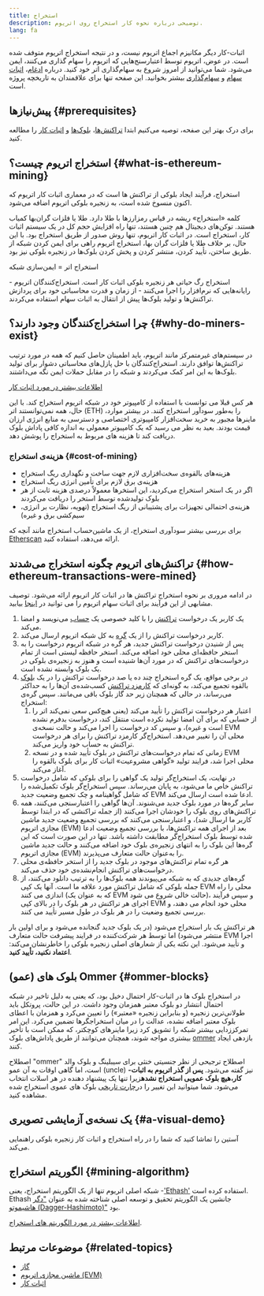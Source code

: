 ```yaml
---
title: استخراج
description: توضیحی درباره نحوه کار استخراج روی اتریوم.
lang: fa
---
```


<InfoBanner emoji=":wave:">
اثبات-کار دیگر مکانیزم اجماع اتریوم نیست، و در نتیجه استخراج اتریوم متوفف شده است. در عوض، اتریوم توسط اعتبارسنج‌هایی که اتریوم را سهام گذاری می‌کنند، ایمن می‌شود. شما می‌توانید از امروز شروع به سهام‌گذاری اتر خود کنید. درباره‌ <a href='/roadmap/merge/'>ادغام</a>، <a href='/developers/docs/consensus-mechanisms/pos/'>اثبات سهام</a> و <a href='/staking/'>سهام‌گذاری</a> بیشتر بخوانید. این صفحه تنها برای علاقمندان به تاریخچه پروژه است.
</InfoBanner>

## پیش‌نیازها {#prerequisites}

برای درک بهتر این صفحه، توصیه می‌کنیم ابتدا [تراکنش‌ها](/developers/docs/transactions/)‏، [بلوک‌ها](/developers/docs/blocks/) و [اثبات کار](/developers/docs/consensus-mechanisms/pow/) را مطالعه کنید.

## استخراج اتریوم چیست؟ {#what-is-ethereum-mining}

استخراج، فرآیند ایجاد بلوکی از تراکنش ها است که در معماری اثبات کار اتریوم که اکنون منسوخ شده است، به زنجیره‌‌ بلوکی اتریوم اضافه می‌شود.

کلمه‌ «استخراج» ریشه در قیاس رمزارزها با طلا دارد. طلا یا فلزات گران‌بها کمیاب هستند. توکن‌های دیجیتال هم چنین هستند، تنها راه افزایش حجم کل در یک سیستم اثبات کار، استخراج است. در اثبات کار اتریوم، تنها روش صدور از طریق استخراج بود. با این حال، بر خلاف طلا یا فلزات گران بها، استخراج اتریوم راهی برای ایمن کردن شبکه از طریق ساختن، تأیید کردن، منتشر کردن و پخش کردن بلوک‌ها در زنجیره‌ بلوکی نیز بود.

استخراج اتر = ایمن‌سازی شبکه

استخراج رگ حیاتی هر زنجیره‌‌ بلوکی اثبات کار است. استخراج‌کنندگان اتریوم - رایانه‌هایی که نرم‌افزار را اجرا می‌کنند - از زمان و قدرت محاسباتی خود برای پردازش تراکنش‌ها و تولید بلوک‌ها پیش از انتقال به اثبات سهام استفاده می‌کردند.

## چرا استخراج‌کنندگان وجود دارند؟ {#why-do-miners-exist}

در سیستم‌های غیرمتمرکز مانند اتریوم، باید اطمینان حاصل کنیم که همه در مورد ترتیب تراکنش‌ها توافق دارند. استخراج‌کنندگان با حل پازل‌های محاسباتی دشوار برای تولید بلوک‌ها به این امر کمک می‌کردند و شبکه را در مقابل حملات ایمن نگه می‌داشتند.

[اطلاعات بیشتر در مورد اثبات کار](/developers/docs/consensus-mechanisms/pow/)

هر کس قبلا می توانست با استفاده از کامپیوتر خود در شبکه اتریوم استخراج کند. با این حال، همه نمی‌توانستند اتر (ETH) را به‌طور سودآور استخراج کنند. در بیشتر موارد، ماینرها مجبور به خرید سخت‌افزار کامپیوتری اختصاصی و دسترسی به منابع انرژی ارزان قیمت بودند. بعید به نظر می رسید که یک کامپیوتر معمولی به اندازه کافی پاداش بلوک دریافت کند تا هزینه های مربوط به استخراج را پوشش دهد.

### هزینه‌ی استخراج {#cost-of-mining}

- هزینه‌های بالقوه‌ی سخت‌افزاری لازم جهت ساخت و نگهداری ریگ استخراج
- هزینه‌ی برق لازم برای تأمین انرژی ریگ استخراج
- اگر در یک استخر استخراج می‌کردید، این استخرها معمولاً درصدی هزینه‌ ثابت از هر بلوک تولیدشده توسط استخر را دریافت می‌کردند
- هزینه‌ی احتمالی تجهیزات برای پشتیبانی از ریگ استخراج (تهویه، نظارت بر انرژی، سیم‌کشی برق و غیره)

برای بررسی بیشتر سودآوری استخراج، از یک ماشین‌حساب استخراج مانند آنچه که [Etherscan](https://etherscan.io/ether-mining-calculator) ارائه می‌دهد، استفاده کنید.

## تراکنش‌های اتریوم چگونه استخراج می‌شدند {#how-ethereum-transactions-were-mined}

در ادامه مروری بر نحوه استخراج تراکنش ها در اثبات کار اتریوم ارائه می‌شود. توصیف مشابهی از این فرآیند برای اثبات سهام اتریوم را می توانید در [اینجا](/developers/docs/consensus-mechanisms/pos/#transaction-execution-ethereum-pos) بیابید.

1. یک کاربر یک درخواست [تراکنش](/developers/docs/transactions/) را با کلید خصوصی یک [حساب](/developers/docs/accounts/) می‌نویسد و امضا می‌کند.
2. کاربر درخواست تراکنش را از یک [گره](/developers/docs/nodes-and-clients/) به کل شبکه اتریوم ارسال می‌کند.
3. پس از شنیدن درخواست تراکنش جدید، هر گره در شبکه اتریوم درخواست را به استخر حافظه‌ای محلی خود اضافه می‌کند. استخر حافظه لیستی است از تمام درخواست‌های تراکنش که در مورد آن‌ها شنیده است و هنوز به زنجیره‌ی بلوکی در یک بلوک وابسته نشده است.
4. در برخی مواقع، یک گره استخراج چند ده یا صد درخواست تراکنش را در یک [بلوک](/developers/docs/blocks/) بالقوه تجمیع می‌کند، به گونه‌ای که [کارمزد تراکنش](/developers/docs/gas/) کسب‌شده‌ی آن‌ها را به حداکثر می‌رساند، در حالی که همچنان زیر حد گاز بلوک باقی می‌مانند. سپس گره‌ی استخراج:
   1. اعتبار هر درخواست تراکنش را تأیید می‌کند (یعنی هیچ‌کس سعی نمی‌کند اتر را از حسابی که برای آن امضا تولید نکرده است منتقل کند، درخواست بدفرم نشده است و غیره)، و سپس کد درخواست را اجرا می‌کند و حالت نسخه‌ی EVM محلی آن را تغییر می‌دهد. استخراج‌گر کارمزد تراکنش را برای هر درخواست تراکنش به حساب خود واریز می‌کند.
   2. زمانی که تمام درخواست‌های تراکنش در بلوک تأیید شده و در نسخه EVM محلی اجرا شد، فرایند تولید «گواهی مشروعیت» اثبات کار برای بلوک بالقوه را آغاز می‌کند.
5. در نهایت، یک استخراج‌گر تولید یک گواهی را برای بلوکی که شامل درخواست تراکنش خاص ما می‌شود، به پایان می‌رساند. سپس استخراج‌گر بلوک تکمیل‌شده را که شامل گواهینامه و چک تجمیع وضعیت جدید EVM ادعا شده است ارسال می‌کند.
6. سایر گره‌ها در مورد بلوک جدید می‌شنوند. آن‌ها گواهی را اعتبارسنجی می‌کنند، همه تراکنش‌های روی بلوک را خودشان اجرا می‌کنند (از جمله تراکنشی که در ابتدا توسط کاربر ما ارسال شد)، و اعتبارسنجی می‌کنند که بررسی تجمیع وضعیت جدید ماشین مجازی اتریوم (EVM) بعد از اجرای همه تراکنش‌ها، با بررسی تجمیع وضعیت ادعا شده توسط بلوک استخراج‌گر مطابقت داشته باشد. تنها در این صورت است که این گره‌ها این بلوک را به انتهای زنجیره‌ی بلوک خود اضافه می‌کنند و حالت جدید ماشین مجازی اتریوم (EVM) را به‌عنوان حالت متعارف می‌پذیرند.
7. هر گره تمام تراکنش‌های موجود در بلوک جدید را از استخر حافظه‌ی محلی درخواست‌های تراکنش انجام‌نشده‌ی خود حذف می‌کند.
8. گره‌های جدیدی که به شبکه می‌پیوندند همه بلوک‌ها را به ترتیب دانلود می‌کنند، از جمله بلوکی که شامل تراکنش مورد علاقه ما است. آنها یک کپی EVM محلی را راه اندازی می کنند (که به عنوان یک EVM حالت خالی شروع می شود)، و سپس فرآیند اجرای هر تراکنش در هر بلوک را در بالای کپی EVM محلی خود انجام می دهند، و بررسی تجمیع وضعیت را در هر بلوک در طول مسیر تأیید می کنند.

هر تراکنش یک بار استخراج می‌شود (در یک بلوک جدید گنجانده می‌شود و برای اولین بار منتشر می‌شود) اما توسط هر شرکت‌کننده در فرایند پیشرفت حالت متعارف EVM اجرا و تأیید می‌شود. این نکته یکی از شعارهای اصلی زنجیره‌ بلوکی را خاطرنشان می‌کند: **اعتماد نکنید، تأیید کنید**.

## بلوک های (عمو) Ommer {#ommer-blocks}

در استخراج بلوک ها در اثبات-کار احتمال دخیل بود، که یعنی به دلیل تاخیر در شبکه احتمال انتشار دو بلوک معتبر همزمان وجود داشت. در این حالت، پروتکل باید طولانی‌ترین زنجیره (و بنابراین زنجیره «معتبر») را تعیین می‌کرد و همزمان با اعطای بلوک معتبر اضافه نشده، عدالت را در میان استخراجگرها تضمین می‌کرد. این امر تمرکززدایی بیشتر شبکه را تشویق کرد زیرا ماینرهای کوچکتر، که ممکن است با تأخیر بیشتری مواجه شوند، همچنان می‌توانند از طریق پاداش‌های بلوک [ommer](/glossary/#ommer) بازدهی ایجاد کنند.

اصطلاح "ommer" اصطلاح ترجیحی از نظر جنسیتی خنثی برای سیبلینگ و بلوک والد است، اما گاهی اوقات به آن عمو (uncle) نیز گفته می‌شود. **پس از گذر اتریوم به اثبات-کار،هیچ بلوک عمویی استخراج نشده**زیرا تنها یک پیشنهاد دهنده در هر اسلات انتخاب می‌شود. شما میتوانید این تغییر را در[چارت تاریخی](https://ycharts.com/indicators/ethereum_uncle_rate) بلوک های عموی استخراج شده مشاهده کنید.

## یک نسخه‌ی آزمایشی تصویری {#a-visual-demo}

آستین را تماشا کنید که شما را در راه استخراج و اثبات کار زنجیره‌ بلوکی راهنمایی می‌کند.

<YouTube id="zcX7OJ-L8XQ" />

## الگوریتم‌ استخراج {#mining-algorithm}

شبکه اصلی اتریوم تنها از یک الگوریتم استخراج، یعنی -['Ethash'](/developers/docs/consensus-mechanisms/pow/mining/mining-algorithms/ethash/) استفاده کرده است. Ethash جانشین یک الگوریتم تحقیق و توسعه اصلی شناخته شده به عنوان ["دگر هاشیموتو (Dagger-Hashimoto)"](/developers/docs/consensus-mechanisms/pow/mining/mining-algorithms/dagger-hashimoto/) بود.

[اطلاعات بیشتر در مورد الگوریتم های استخراج](/developers/docs/consensus-mechanisms/pow/mining/mining-algorithms/).

## موضوعات مرتبط {#related-topics}

- [گاز](/developers/docs/gas/)
- [ماشین مجازی اتریوم (EVM)](/developers/docs/evm/)
- [اثبات کار](/developers/docs/consensus-mechanisms/pow/)
